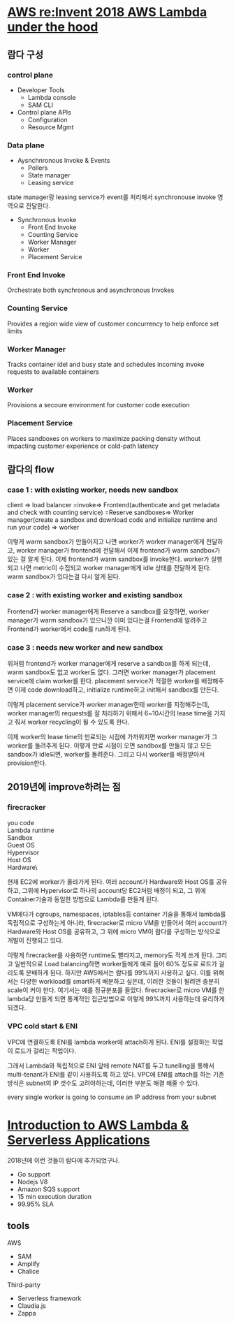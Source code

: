 # [AWS re:Invent 2018 AWS Lambda under the hood](https://youtu.be/QdzV04T_kec)

## 람다 구성

### control plane
- Developer Tools
  - Lambda console
  - SAM CLI
- Control plane APIs
  - Configuration
  - Resource Mgmt

### Data plane
- Aysnchnronous Invoke & Events
  - Pollers
  - State manager
  - Leasing service

state manager랑 leasing service가 event를 처리해서 synchronouse invoke 영역으로 전달한다.

- Synchronous Invoke
  - Front End Invoke
  - Counting Service
  - Worker Manager
  - Worker
  - Placement Service
  
### Front End Invoke
Orchestrate both synchronous and asynchronous Invokes

### Counting Service
Provides a region wide view of customer concurrency to help enforce set limits

### Worker Manager
Tracks container idel and busy state and schedules incoming invoke requests to available containers

### Worker
Provisions a secoure environment for customer code execution

### Placement Service
Places sandboxes on workers to maximize packing density without impacting customer experience or cold-path latency

## 람다의 flow

### case 1 : with existing worker, needs new sandbox

client => load balancer =invoke=> 
Frontend(authenticate and get metadata and check with counting service)
=Reserve sandboxes=> 
Worker manager(create a sandbox and download code and initialize runtime and run your code)
=> worker 

이렇게 warm sandbox가 만들어지고 나면 worker가 worker manager에게 전달하고,
worker manager가 frontend에 전달해서 이제 frontend가 warm sandbox가 있는 걸 알게 된다.
이제 frontend가 warm sandbox를 invoke한다.
worker가 실행되고 나면 metric이 수집되고 worker manager에게 idle 상태를 전달하게 된다.
warm sandbox가 있다는걸 다시 알게 된다.

### case 2 : with existing worker and existing sandbox

Frontend가 worker manager에게 Reserve a sandbox를 요청하면,
worker manager가 warm sandbox가 있으니깐 이미 있다는걸 Frontend에 알려주고
Frontend가 worker에서 code를 run하게 된다.


### case 3 : needs new worker and new sandbox

위처럼 frontend가 worker manager에게 reserve a sandbox를 하게 되는데,
warm sandbox도 없고 worker도 없다. 그러면 worker manager가 placement service에
claim worker를 한다. placement service가 적절한 worker를 배정해주면 이제 code download하고,
initialize runtime하고 init해서 sandbox를 만든다.

이렇게 placement service가 worker manager한테 worker를 지정해주는데, worker manager의
requests를 잘 처리하기 위해서 6~10시간의 lease time을 가지고 줘서 worker recycling이 될 수 있도록 한다.

이제 worker의 lease time의 만료되는 시점에 가까워지면 worker manager가 그 worker를
돌려주게 된다. 이렇게 만료 시점이 오면 sandbox를 만들지 않고 모든 sandbox가 idle되면,
worker를 돌려준다. 그리고 다시 worker를 배정받아서 provision한다. 

## 2019년에 improve하려는 점

### firecracker

you code\
Lambda runtime\
Sandbox\
Guest OS\
Hypervisor\
Host OS\
Hardware\ 

현재 EC2에 worker가 올라가게 된다. 여러 account가 Hardware와 Host OS를 공유하고,
그위에 Hypervisor로 하나의 account당 EC2처럼 배정이 되고, 그 위에 Container기술과 동일한 방법으로
Lambda를 만들게 된다.

VM에다가 cgroups, namespaces, iptables등 container 기술을 통해서 lambda를 
독립적으로 구성하는게 아니라, firecracker로 micro VM을 만들어서 여러 account가 Hardware와 Host OS를 공유하고,
그 위에 micro VM이 람다를 구성하는 방식으로 개발이 진행되고 있다.

이렇게 firecracker를 사용하면 runtime도 빨라지고, memory도 적게 쓰게 된다.
그리고 일반적으로 Load balancing하면 worker들에게 예르 들어 60% 정도로 로드가 걸리도록 분배하게 된다.
하지만 AWS에서는 람다를 99%까지 사용하고 싶다. 이를 위해서는 다양한 workload를 smart하게 배분하고 싶은데,
이러한 것들이 될려면 충분히 scale이 커야 한다. 여기서는 예를 정규분포를 들었다.
firecracker로 micro VM를 한 lambda당 만들게 되면 통계적인 접근방법으로 이렇게 99%까지 사용하는데 유리하게 되겠다.

### VPC cold start & ENI

VPC에 연결하도록 ENI를 lambda worker에 attach하게 된다.
ENI를 설정하는 작업이 로드가 걸리는 작업이다.

그래서 Lambda와 독립적으로 ENI 앞에 remote NAT를 두고 tunelling을 통해서 multi-tenant가 
ENI를 같이 사용하도록 하고 있다. VPC에 ENI를 attach를 하는 기존 방식은 subnet의 IP 갯수도 고려야하는데,
이러한 부분도 해결 해줄 수 있다.

every single worker is going to consume an IP address from your subnet

# [Introduction to AWS Lambda & Serverless Applications](https://youtu.be/EBSdyoO3goc)

2018년에 이런 것들이 람다에 추가되었구나.

- Go support
- Nodejs V8
- Amazon SQS support
- 15 min execution duration
- 99.95% SLA

## tools

AWS
- SAM
- Amplify
- Chalice

Third-party
- Serverless framework
- Claudia.js
- Zappa
